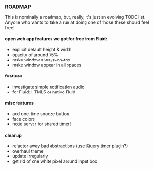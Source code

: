 ### ROADMAP

This is nominally a roadmap, but, really, it's just an evolving TODO list.
Anyone who wants to take a run at doing one of those these should feel free!

#### open web app features we got for free from Fluid:
  * explicit default height & width
  * opacity of around 75%
  * make window always-on-top
  * make window appear in all spaces
  
#### features      
  * investigate simple notification audio
  * for Fluid: HTML5 or native Fluid

#### misc features
  * add one-time snooze button
  * fade colors 
  * node server for shared timer?
  
####  cleanup
  * refactor away bad abstractions (use jQuery timer plugin?)
  * overhaul theme
  * update irregularly
  * get rid of one white pixel around input box
  
